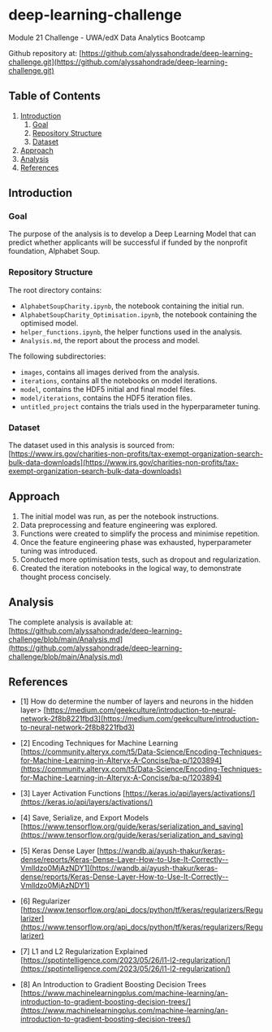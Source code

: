 # deep-learning-challenge
Module 21 Challenge - UWA/edX Data Analytics Bootcamp

Github repository at: [https://github.com/alyssahondrade/deep-learning-challenge.git](https://github.com/alyssahondrade/deep-learning-challenge.git)

## Table of Contents
1. [Introduction](https://github.com/alyssahondrade/deep-learning-challenge/tree/main#introduction)
    1. [Goal](https://github.com/alyssahondrade/deep-learning-challenge/tree/main#goal)
    2. [Repository Structure](https://github.com/alyssahondrade/deep-learning-challenge/tree/main#repository-structure)
    3. [Dataset](https://github.com/alyssahondrade/deep-learning-challenge/tree/main#dataset)
2. [Approach](https://github.com/alyssahondrade/deep-learning-challenge/tree/main#approach)
3. [Analysis](https://github.com/alyssahondrade/deep-learning-challenge/tree/main#analysis)
4. [References](https://github.com/alyssahondrade/deep-learning-challenge/tree/main#references)

## Introduction

### Goal
The purpose of the analysis is to develop a Deep Learning Model that can predict whether applicants will be successful if funded by the nonprofit foundation, Alphabet Soup.

### Repository Structure
The root directory contains:
- `AlphabetSoupCharity.ipynb`, the notebook containing the initial run.
- `AlphabetSoupCharity_Optimisation.ipynb`, the notebook containing the optimised model.
- `helper_functions.ipynb`, the helper functions used in the analysis.
- `Analysis.md`, the report about the process and model.

The following subdirectories:
- `images`, contains all images derived from the analysis.
- `iterations`, contains all the notebooks on model iterations.
- `model`, contains the HDF5 initial and final model files.
- `model/iterations`, contains the HDF5 iteration files.
- `untitled_project` contains the trials used in the hyperparameter tuning.

### Dataset
The dataset used in this analysis is sourced from: [https://www.irs.gov/charities-non-profits/tax-exempt-organization-search-bulk-data-downloads](https://www.irs.gov/charities-non-profits/tax-exempt-organization-search-bulk-data-downloads)

## Approach
1. The initial model was run, as per the notebook instructions.
2. Data preprocessing and feature engineering was explored.
3. Functions were created to simplify the process and minimise repetition.
4. Once the feature engineering phase was exhausted, hyperparameter tuning was introduced.
5. Conducted more optimisation tests, such as dropout and regularization.
6. Created the iteration notebooks in the logical way, to demonstrate thought process concisely.

## Analysis
The complete analysis is available at: [https://github.com/alyssahondrade/deep-learning-challenge/blob/main/Analysis.md](https://github.com/alyssahondrade/deep-learning-challenge/blob/main/Analysis.md)

## References
- [1] How do determine the number of layers and neurons in the hidden layer> [https://medium.com/geekculture/introduction-to-neural-network-2f8b8221fbd3](https://medium.com/geekculture/introduction-to-neural-network-2f8b8221fbd3)

- [2] Encoding Techniques for Machine Learning [https://community.alteryx.com/t5/Data-Science/Encoding-Techniques-for-Machine-Learning-in-Alteryx-A-Concise/ba-p/1203894](https://community.alteryx.com/t5/Data-Science/Encoding-Techniques-for-Machine-Learning-in-Alteryx-A-Concise/ba-p/1203894)

- [3] Layer Activation Functions [https://keras.io/api/layers/activations/](https://keras.io/api/layers/activations/)

- [4] Save, Serialize, and Export Models [https://www.tensorflow.org/guide/keras/serialization_and_saving](https://www.tensorflow.org/guide/keras/serialization_and_saving)

- [5] Keras Dense Layer [https://wandb.ai/ayush-thakur/keras-dense/reports/Keras-Dense-Layer-How-to-Use-It-Correctly--Vmlldzo0MjAzNDY1](https://wandb.ai/ayush-thakur/keras-dense/reports/Keras-Dense-Layer-How-to-Use-It-Correctly--Vmlldzo0MjAzNDY1)

- [6] Regularizer [https://www.tensorflow.org/api_docs/python/tf/keras/regularizers/Regularizer](https://www.tensorflow.org/api_docs/python/tf/keras/regularizers/Regularizer)

- [7] L1 and L2 Regularization Explained [https://spotintelligence.com/2023/05/26/l1-l2-regularization/](https://spotintelligence.com/2023/05/26/l1-l2-regularization/)

- [8] An Introduction to Gradient Boosting Decision Trees [https://www.machinelearningplus.com/machine-learning/an-introduction-to-gradient-boosting-decision-trees/](https://www.machinelearningplus.com/machine-learning/an-introduction-to-gradient-boosting-decision-trees/)
